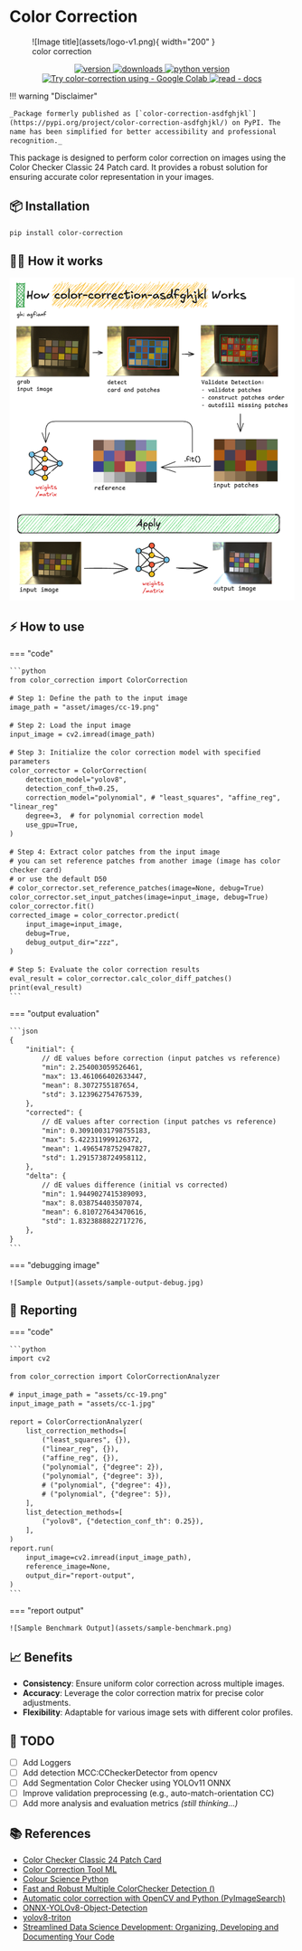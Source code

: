 # Color Correction

<figure markdown="span">
  ![Image title](assets/logo-v1.png){ width="200" }
  <figcaption>color correction</figcaption>
</figure>

<p align="center">
    <a href="https://badge.fury.io/py/color-correction">
        <img src="https://badge.fury.io/py/color-correction.svg" alt="version" />
    </a>
    <a href="https://pypistats.org/packages/color-correction">
        <img src="https://img.shields.io/pypi/dm/color-correction" alt="downloads" />
    </a>
    <a href="https://badge.fury.io/py/color-correction">
        <img src="https://img.shields.io/pypi/pyversions/color-correction" alt="python version" />
    </a>
    <a href="https://colab.research.google.com/drive/146SXHHihMmGLzaTSwdBXncVr3SU_I-Dm?usp=sharing">
        <img src="https://img.shields.io/badge/Try_color--correction_using-Google_Colab-blue?logo=googlecolab" alt="Try color-correction using - Google Colab" />
    </a>
    <a href="https://agfianf.github.io/color-correction/">
        <img src="https://img.shields.io/badge/read-docs-blue?logo=materialformkdocs" alt="read - docs" />
    </a>

</p>

!!! warning "Disclaimer"

    _Package formerly published as [`color-correction-asdfghjkl`](https://pypi.org/project/color-correction-asdfghjkl/) on PyPI. The name has been simplified for better accessibility and professional recognition._

This package is designed to perform color correction on images using the Color Checker Classic 24 Patch card. It provides a robust solution for ensuring accurate color representation in your images.

## 📦 Installation

```bash
pip install color-correction
```

## 🏋️‍♀️ How it works
![How it works](assets/color-correction-how-it-works.png)


## ⚡ How to use

=== "code"

    ```python
    from color_correction import ColorCorrection

    # Step 1: Define the path to the input image
    image_path = "asset/images/cc-19.png"

    # Step 2: Load the input image
    input_image = cv2.imread(image_path)

    # Step 3: Initialize the color correction model with specified parameters
    color_corrector = ColorCorrection(
        detection_model="yolov8",
        detection_conf_th=0.25,
        correction_model="polynomial", # "least_squares", "affine_reg", "linear_reg"
        degree=3,  # for polynomial correction model
        use_gpu=True,
    )

    # Step 4: Extract color patches from the input image
    # you can set reference patches from another image (image has color checker card)
    # or use the default D50
    # color_corrector.set_reference_patches(image=None, debug=True)
    color_corrector.set_input_patches(image=input_image, debug=True)
    color_corrector.fit()
    corrected_image = color_corrector.predict(
        input_image=input_image,
        debug=True,
        debug_output_dir="zzz",
    )

    # Step 5: Evaluate the color correction results
    eval_result = color_corrector.calc_color_diff_patches()
    print(eval_result)
    ```

=== "output evaluation"

    ```json
    {
        "initial": {
            // dE values before correction (input patches vs reference)
            "min": 2.254003059526461,
            "max": 13.461066402633447,
            "mean": 8.3072755187654,
            "std": 3.123962754767539,
        },
        "corrected": {
            // dE values after correction (input patches vs reference)
            "min": 0.30910031798755183,
            "max": 5.422311999126372,
            "mean": 1.4965478752947827,
            "std": 1.2915738724958112,
        },
        "delta": {
            // dE values difference (initial vs corrected)
            "min": 1.9449027415389093,
            "max": 8.038754403507074,
            "mean": 6.810727643470616,
            "std": 1.8323888822717276,
        },
    }
    ```


=== "debugging image"

    ![Sample Output](assets/sample-output-debug.jpg)



## 🔎 Reporting

=== "code"

    ```python
    import cv2

    from color_correction import ColorCorrectionAnalyzer

    # input_image_path = "assets/cc-19.png"
    input_image_path = "assets/cc-1.jpg"

    report = ColorCorrectionAnalyzer(
        list_correction_methods=[
            ("least_squares", {}),
            ("linear_reg", {}),
            ("affine_reg", {}),
            ("polynomial", {"degree": 2}),
            ("polynomial", {"degree": 3}),
            # ("polynomial", {"degree": 4}),
            # ("polynomial", {"degree": 5}),
        ],
        list_detection_methods=[
            ("yolov8", {"detection_conf_th": 0.25}),
        ],
    )
    report.run(
        input_image=cv2.imread(input_image_path),
        reference_image=None,
        output_dir="report-output",
    )
    ```

=== "report output"

    ![Sample Benchmark Output](assets/sample-benchmark.png)


## 📈 Benefits
- **Consistency**: Ensure uniform color correction across multiple images.
- **Accuracy**: Leverage the color correction matrix for precise color adjustments.
- **Flexibility**: Adaptable for various image sets with different color profiles.


## 🤸 TODO

- [ ] Add Loggers
- [ ] Add detection MCC:CCheckerDetector from opencv
- [ ] Add Segmentation Color Checker using YOLOv11 ONNX
- [ ] Improve validation preprocessing (e.g., auto-match-orientation CC)
- [ ] Add more analysis and evaluation metrics _(still thinking...)_

<!-- write reference -->

## 📚 References
- [Color Checker Classic 24 Patch Card](https://www.xrite.com/categories/calibration-profiling/colorchecker-classic)
- [Color Correction Tool ML](https://github.com/collinswakholi/ML_ColorCorrection_tool/tree/Pip_package)
- [Colour Science Python](https://www.colour-science.org/colour-checker-detection/)
- [Fast and Robust Multiple ColorChecker Detection ()](https://github.com/pedrodiamel/colorchecker-detection)
- [Automatic color correction with OpenCV and Python (PyImageSearch)](https://pyimagesearch.com/2021/02/15/automatic-color-correction-with-opencv-and-python/)
- [ONNX-YOLOv8-Object-Detection](https://github.com/ibaiGorordo/ONNX-YOLOv8-Object-Detection)
- [yolov8-triton](https://github.com/omarabid59/yolov8-triton/tree/main)
- [Streamlined Data Science Development: Organizing, Developing and Documenting Your Code](https://medium.com/henkel-data-and-analytics/streamlined-data-science-development-organizing-developing-and-documenting-your-code-bfd69e3ef4fb)

